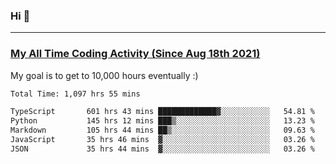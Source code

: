 ### Hi 🙂

---

### <a href="https://wakatime.com/@Eroxl">My All Time Coding Activity (Since Aug 18th 2021)</a>
My goal is to get to 10,000 hours eventually :)
<!--START_SECTION:waka-->

```txt
Total Time: 1,097 hrs 55 mins

TypeScript       601 hrs 43 mins █████████████▓░░░░░░░░░░░   54.81 %
Python           145 hrs 12 mins ███▒░░░░░░░░░░░░░░░░░░░░░   13.23 %
Markdown         105 hrs 44 mins ██▒░░░░░░░░░░░░░░░░░░░░░░   09.63 %
JavaScript       35 hrs 46 mins  ▓░░░░░░░░░░░░░░░░░░░░░░░░   03.26 %
JSON             35 hrs 44 mins  ▓░░░░░░░░░░░░░░░░░░░░░░░░   03.26 %
```

<!--END_SECTION:waka-->

